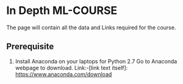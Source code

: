 # In Depth ML-COURSE
The page will contain all the data and Links  required for the course.

## Prerequisite
1. Install Anaconda on your laptops for Python 2.7
	Go to Anaconda webpage to download.
	Link:-[link text itself]: https://www.anaconda.com/download

